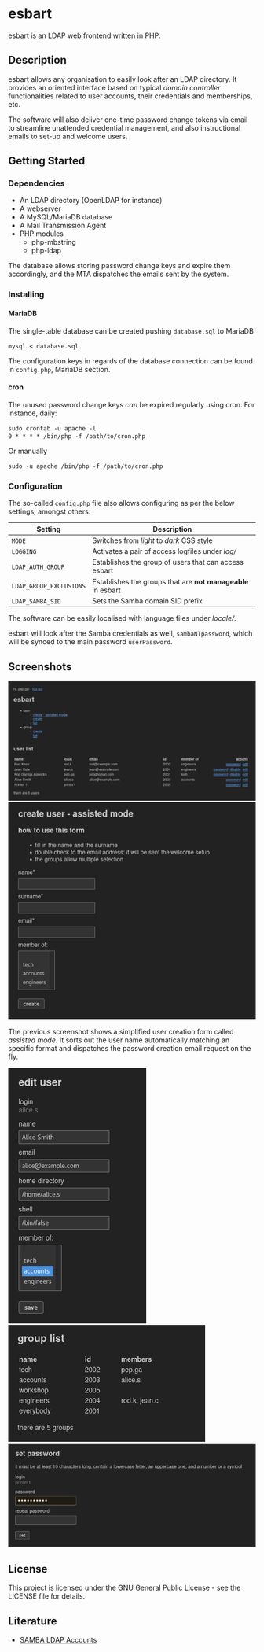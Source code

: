 # esbart

esbart is an LDAP web frontend written in PHP.

## Description

esbart allows any organisation to easily look after an LDAP directory. It provides an oriented interface based on typical  *domain controller* functionalities related to user accounts, their credentials and memberships, etc.

The software will also deliver one-time password change tokens via email to streamline unattended credential management, and also instructional emails to set-up and welcome users.

## Getting Started

### Dependencies

* An LDAP directory (OpenLDAP for instance)
* A webserver
* A MySQL/MariaDB database
* A Mail Transmission Agent
* PHP modules
  * php-mbstring
  * php-ldap

The database allows storing password change keys and expire them accordingly, and the MTA dispatches the emails sent by the system.

### Installing

#### MariaDB

The single-table database can be created pushing `database.sql` to MariaDB

```
mysql < database.sql
```

The configuration keys in regards of the database connection can be found in `config.php`, MariaDB section.

#### cron

The unused password change keys *can* be expired regularly using cron. For instance, daily:

```
sudo crontab -u apache -l
0 * * * * /bin/php -f /path/to/cron.php
```

Or manually

```
sudo -u apache /bin/php -f /path/to/cron.php
```

### Configuration

The so-called `config.php` file also allows configuring as per the below settings, amongst others:

| Setting | Description |
| - | - |
| `MODE` | Switches from *light* to *dark* CSS style |
| `LOGGING` | Activates a pair of access logfiles under *log/* |
| `LDAP_AUTH_GROUP` | Establishes the group of users that can access esbart |
| `LDAP_GROUP_EXCLUSIONS` | Establishes the groups that are **not manageable** in esbart |
| `LDAP_SAMBA_SID` | Sets the Samba domain SID prefix |

The software can be easily localised with language files under *locale/*.

esbart will look after the Samba credentials as well, `sambaNTpassword`, which will be synced to the main password `userPassword`.

## Screenshots

![User list](/screenshots/list-user.png?raw=true "User list")
![Create user - assisted mode](/screenshots/add-user-assisted.png?raw=true "Create user - assisted mode")

The previous screenshot shows a simplified user creation form called *assisted mode*. It sorts out the user name automatically matching an specific format and dispatches the password creation email request on the fly.

![Edit user](/screenshots/edit.png?raw=true "Edit user")
![Group list](/screenshots/list-group.png?raw=true "Group list")
![Set password](/screenshots/password.png?raw=true "Set password")

## License

This project is licensed under the GNU General Public License - see the LICENSE file for details.

## Literature

* [SAMBA LDAP Accounts](http://pig.made-it.com/samba-accounts.html)

